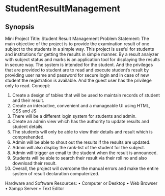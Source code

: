 # StudentResultManagement
## Synopsis
Mini Project Title: Student Result Management
Problem Statement: 
The main objective of the project is to provide the examination result of one subject to the students in a simple way. This project is useful for students and institutions for getting the results in simple manner. By a result analyzer with subject status and marks is an application tool for displaying the results in secure way. 
The system is intended for the student. And the privileges that are provided to student are to read and execute student’s result by providing user name and password for secure login and in case of new student the registration is available. And the guest user has the privilege only to read.
Concept:
1.	Create a design of tables that will be used to maintain records of student and their result.
2.	Create an interactive, convenient and a manageable UI using HTML, CSS and JS
3.	There will be a different login system for students and admin.
4.	Create an admin view which has the authority to update results and student details.
5.	The students will only be able to view their details and result which is comprehended.
6.	Admin will be able to shout out the results if the results are updated.
7.	Admin will also display the rank-list of the student for the subject.
8.	Admin will trigger an email to the student when the result is announced.
9.	Students will be able to search their result via their roll no and also download their result.
10.	Overall, the project will overcome the manual errors and make the entire system of result declaration computerized.

Hardware and Software Resources:
•	Computer or Desktop
•	Web Browser
•	Xampp Server
•	Text Editor
